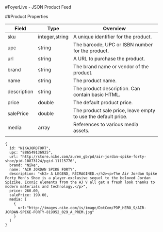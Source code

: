 #FoyerLive - JSON Product Feed

##Product Properties
  
| Field | Type | Overview |
| ----- | ---- | -------- |
| sku | integer,string | A unique identifier for the product. |
| upc | string | The barcode, UPC or ISBN number for the product. |
| url | string | A URL to purchase the product. |
| brand | string | The brand name or vendor of the product. |
| name | string | The product name. |
| description | string | The product description. Can contain basic HTML. |
| price | double | The default product price. |
| salePrice | double | The product sale price, leave empty to use the default price. |
| media | array | References to various media assets. |
|  |  |  |  |

```
{
  id: "NIKAJORDFORT",
  upc: "886549136925",
  url: "http://store.nike.com/au/en_gb/pd/air-jordan-spike-forty-shoe/pid-10873124/pgid-11115776",
  brand: "Nike",
  name: "AIR JORDAN SPIKE FORTY",
  description: "<h2> A LEGEND, REIMAGINED.</h2><p>The Air Jordan Spike Forty Men's Shoe is a player-exclusive sequel to the beloved Jordan Spizike. Iconic elements from the AJ V all get a fresh look thanks to modern materials and technology.</p>",
  price: 260.00,
  salePrice: 199.00,
  media: [
    {
      url:"http://images.nike.com/is/image/DotCom/PDP_HERO_S/AIR-JORDAN-SPIKE-FORTY-819952_029_A_PREM.jpg"
    }
  ]
}
```
